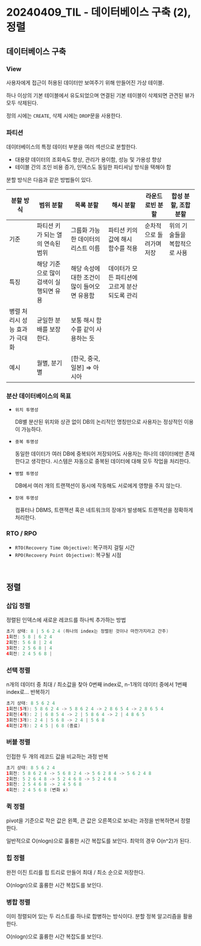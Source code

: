 # 20240409_TIL - 데이터베이스 구축 (2),  정렬

## 데이터베이스 구축

### View

사용자에게 접근이 허용된 데이터만 보여주기 위해 만들어진 가상 테이블.

하나 이상의 기본 테이블에서 유도되었으며 연결된 기본 테이블이 삭제되면 관견된 뷰가 모두 삭제된다.

정의 시에는 `CREATE`, 삭제 시에는 `DROP`문을 사용한다.

### 파티션

데이터베이스의 특정 데이터 부분을 여러 섹션으로 분할한다. 

- 대용량 데이터의 조회속도 향상, 관리가 용이함, 성능 및 가용성 향상
- 테이블 간의 조인 비용 증가, 인덱스도 동일한 파티셔닝 방식을 택해야 함

분할 방식은 다음과 같은 방법들이 있다.

| 분할 방식 | 범위 분할 | 목록 분할 | 해시 분할 | 라운드 로빈 분할 | 합성 분할, 조합 분할 |
| --- | --- | --- | --- | --- | --- |
| 기준 | 파티션 키가 되는 열의 연속된 범위 | 그룹화 가능한 데이터의 리스트 이름 | 파티션 키의 값에 해시 함수를 적용 | 순차적으로 돌려가며 저장 | 위의 기술들을 복합적으로 사용 |
| 특징 | 해당 기준으로 많이 검색이 실행되면 유용 | 해당 속성에 대한 조건이 많이 들어오면 유용함 | 데이터가 모든 파티션에 고르게 분산되도록 관리
병렬 처리시 성능 효과가 극대화 | 균일한 분배를 보장한다. | 보통 해시 함수를 같이 사용하는 듯 |
| 예시 | 월별, 분기별 | [한국, 중국, 일본] ⇒ 아시아 |  |  |  |

### 분산 데이터베이스의 목표

- `위치 투명성`
    
    DB별 분산된 위치와 상관 없이 DB의 논리적인 명칭만으로 사용자는 정상적인 이용이 가능하다.
    
- `중복 투명성`
    
    동일한 데이터가 여러 DB에 중복되어 저장되어도 사용자는 하나의 데이터에만 존재한다고 생각한다. 시스템은 자동으로 중복된 데이터에 대해 모두 작업을 처리한다.
    
- `병렬 투명성`
    
    DB에서 여러 개의 트랜잭션이 동시에 작동해도 서로에게 영향을 주지 않는다.
    
- `장애 투명성`
    
    컴퓨터나 DBMS, 트랜잭션 혹은 네트워크의 장애가 발생해도 트랜잭션을 정확하게 처리한다.
    

### RTO / RPO

- `RTO(Recovery Time Objective)`: 복구까지 걸릴 시간
- `RPO(Recovery Point Objective)`: 복구될 시점

<br>

## 정렬

### 삽입 정렬

정렬된 인덱스에 새로운 레코드를 하나씩 추가하는 방법

```java
초기 상태: 8 | 5 6 2 4 (하나의 index는 정렬된 것이나 마찬가지라고 간주) 
1회전: 5 8 | 6 2 4
2회전: 5 6 8 | 2 4
3회전: 2 5 6 8 | 4
4회전: 2 4 5 6 8 |
```

### 선택 정렬

n개의 데이터 중 최대 / 최소값을 찾아 0번째 index로, n-1개의 데이터 중에서 1번째 index로… 반복하기

```java
초기 상태: 8 5 6 2 4
1회전(5개): 5 8 6 2 4 -> 5 8 6 2 4 -> 2 8 6 5 4 -> 2 8 6 5 4
2회전(4개): 2 | 6 8 5 4 -> 2 | 5 8 6 4 -> 2 | 4 8 6 5
3회전(3개): 2 4 | 5 6 8 -> 2 4 | 5 6 8
4회전(2개): 2 4 5 | 6 8 (종료)
```

### 버블 정렬

인접한 두 개의 레코드 값을 비교하는 과정 반복

```java
초기 상태: 8 5 6 2 4
1회전: 5 8 6 2 4 -> 5 6 8 2 4 -> 5 6 2 8 4 -> 5 6 2 4 8
2회전: 5 2 6 4 8 -> 5 2 4 6 8 -> 5 2 4 6 8
3회전: 2 5 4 6 8 -> 2 4 5 6 8
4회전: 2 4 5 6 8 (변화 x)

```

### 퀵 정렬

pivot을 기준으로 작은 값은 왼쪽, 큰 값은 오른쪽으로 보내는 과정을 반복하면서 정렬한다. 

일반적으로 O(nlogn)으로 훌륭한 시간 복잡도를 보인다. 최악의 경우 O(n^2)가 된다.

### 힙 정렬

완전 이진 트리를 힙 트리로 만들어 최대 / 최소 순으로 저장한다. 

O(nlogn)으로 훌륭한 시간 복잡도를 보인다. 

### 병합 정렬

이미 정렬되어 있는 두 리스트를 하나로 합병하는 방식이다. 분할 정복 알고리즘을 활용한다. 

O(nlogn)으로 훌륭한 시간 복잡도를 보인다.